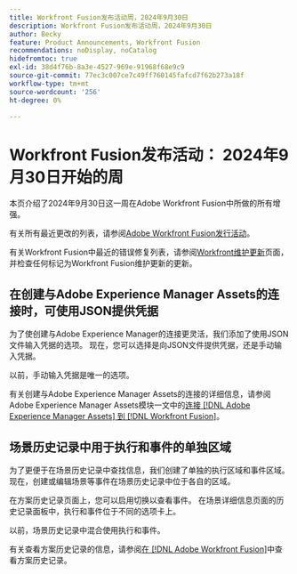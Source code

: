 ```yaml
---
title: Workfront Fusion发布活动周，2024年9月30日
description: Workfront Fusion发布活动周，2024年9月30日
author: Becky
feature: Product Announcements, Workfront Fusion
recommendations: noDisplay, noCatalog
hidefromtoc: true
exl-id: 38d4f76b-8a3e-4527-969e-91968f68e9c9
source-git-commit: 77ec3c007ce7c49ff760145fafcd7f62b273a18f
workflow-type: tm+mt
source-wordcount: '256'
ht-degree: 0%

---
```


# Workfront Fusion发布活动： 2024年9月30日开始的周

本页介绍了2024年9月30日这一周在Adobe Workfront Fusion中所做的所有增强。

有关所有最近更改的列表，请参阅[Adobe Workfront Fusion发行活动](/help/workfront-fusion/fusion-product-releases/fusion-release-activity.md)。

有关Workfront Fusion中最近的错误修复列表，请参阅[Workfront维护更新](https://experienceleague.adobe.com/docs/workfront-known-issues/releases/current-updates.html)页面，并检查任何标记为Workfront Fusion维护更新的更新。

## 在创建与Adobe Experience Manager Assets的连接时，可使用JSON提供凭据

为了使创建与Adobe Experience Manager的连接更灵活，我们添加了使用JSON文件输入凭据的选项。 现在，您可以选择是向JSON文件提供凭据，还是手动输入凭据。

以前，手动输入凭据是唯一的选项。

有关创建与Adobe Experience Manager Assets的连接的详细信息，请参阅Adobe Experience Manager Assets模块一文中的[连接 [!DNL Adobe Experience Manager Assets] 到 [!DNL Workfront Fusion]](/help/workfront-fusion/references/apps-and-modules/adobe-connectors/aem-assets-modules.md#connect-adobe-experience-manager-assets-to-workfront-fusion)。

## 场景历史记录中用于执行和事件的单独区域

为了更便于在场景历史记录中查找信息，我们创建了单独的执行区域和事件区域。 现在，创建或编辑场景等事件在场景历史记录中位于各自的区域。

在方案历史记录页面上，您可以启用切换以查看事件。 在场景详细信息页面的历史记录面板中，执行和事件位于不同的选项卡上。

以前，场景历史记录中混合使用执行和事件。

有关查看方案历史记录的信息，请参阅[在 [!DNL Adobe Workfront Fusion]](/help/workfront-fusion/manage-scenarios/view-scenario-execution-history.md)中查看方案历史记录。
